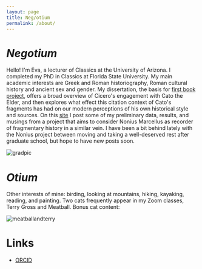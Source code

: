 ```yaml
---
layout: page
title: Neg/otium
permalink: /about/
---
```


# *Negotium* 

Hello! I'm Eva, a lecturer of Classics at the University of Arizona. I completed my PhD in Classics at Florida State University. My main academic interests are Greek and Roman historiography, Roman cultural history and ancient sex and gender. My dissertation, the basis for [first book project](https://evacarrara.github.io/evacarrara/research/), offers a broad overview of Cicero's engagement with Cato the Elder, and then explores what effect this citation context of Cato's fragments has had on our modern perceptions of his own historical style and sources. On this [site](https://evacarrara.github.io/evacarrara/blog/) I post some of my preliminary data, results, and musings from a project that aims to consider Nonius Marcellus as recorder of fragmentary history in a similar vein. I have been a bit behind lately with the Nonius project between moving and taking a well-deserved rest after graduate school, but hope to have new posts soon.

![gradpic](/evacarrara/assets/grad.jpg) 

# *Otium*

Other interests of mine: birding, looking at mountains, hiking, kayaking, reading, and painting. Two cats frequently appear in my Zoom classes, Terry Gross and Meatball. Bonus cat content:

![meatballandterry](/evacarrara/assets/cats.jpg) 



# Links

* [ORCID](https://orcid.org/0000-0002-1855-8884)
